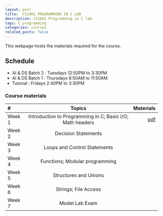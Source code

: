 ```yaml
---
layout: post
title:  CS1801 PROGRAMMING IN C LAB
description: CS1801 Programming in C lab
tags: C programming
categories: courses
related_posts: false
---
```

This webpage hosts the materials required for the course.

## Schedule
- AI & DS Batch 2 : Tuesdays 12:50PM to 3:30PM
- AI & DS Batch 1 : Thursdays 8:50AM to 11:50AM
- Tutorial : Fridays 2:40PM to 3:30PM

### Course materials

| # | Topics | Materials |
| :----------- | :------------: | ------------: |
| Week 1       | Introduction to Programming in C; Basic I/O; Math headers|[pdf](/teaching/)|
| Week 2       | Decision Statements       | |
| Week 3       | Loops and Control Statements | |
| Week 4       | Functions; Modular programming | |
| Week 5       | Structures and Unions | |
| Week 6       | Strings; File Access  | |
| Week 7      | Model Lab Exam  | |
